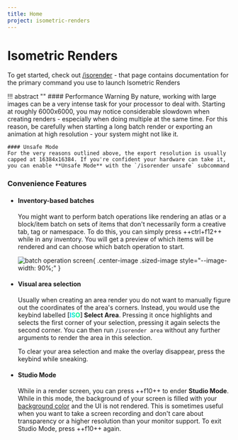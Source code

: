 ```yaml
---
title: Home
project: isometric-renders
---
```


<!-- !!! tip ""
    **:octicons-clock-16: The Isometric Renders documentation is currently being rewritten - it is not accurate for versions >=0.3.0**

<br> -->

# Isometric Renders
To get started, check out [/isorender](slash_isorender.md) - that page contains documentation for the primary command you use to launch Isometric Renders

!!! abstract ""
    #### Performance Warning
    By nature, working with large images can be a very intense task for your processor to deal with. Starting at roughly 6000x6000, you may notice considerable slowdown when creating renders - especially when doing multiple at the same time. For this reason, be carefully when starting a long batch render or exporting an animation at high resolution - your system might not like it.

    #### Unsafe Mode
    For the very reasons outlined above, the export resolution is usually capped at 16384x16384. If you're confident your hardware can take it, you can enable **Unsafe Mode** with the `/isorender unsafe` subcommand

### Convenience Features
 - #### Inventory-based batches

    You might want to perform batch operations like rendering an atlas or a block/item batch on sets of items that don't necessarily form a creative tab, tag or namespace. To do this, you can simply press ++ctrl+f12++ while in any inventory. You will get a preview of which items will be rendered and can choose which batch operation to start.

    ![batch operation screen](https://cdn.discordapp.com/attachments/857970721166065674/1032051544176205944/batch-operation-screen.png){ .center-image .sized-image style="--image-width: 90%;" }

 - #### Visual area selection

    Usually when creating an area render you do not want to manually figure out the coordinates of the area's corners. Instead, you would use the keybind labelled **<span style="color: #545454;">[</span><span style="color: #00c9f1;">I</span><span style="color: #00f1c7;">S</span><span style="color: #00f195;">O</span><span style="color: #545454;">]</span> Select Area**. Pressing it once highlights and selects the first corner of your selection, pressing it again selects the second corner. You can then run `/isorender area` without any further arguments to render the area in this selection.

    To clear your area selection and make the overlay disappear, press the keybind while sneaking.

 - #### Studio Mode

    While in a render screen, you can press ++f10++ to ender **Studio Mode**. While in this mode, the background of your screen is filled with your [background color](options.md#background-color) and the UI is not rendered. This is sometimes useful when you want to take a screen recording and don't care about transparency or a higher resolution than your monitor support. To exit Studio Mode, press ++f10++ again.
